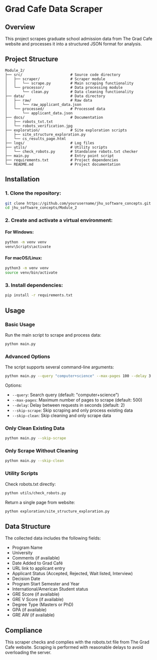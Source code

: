 # Grad Cafe Data Scraper

## Overview
This project scrapes graduate school admission data from The Grad Cafe website and processes it into a structured JSON format for analysis.

## Project Structure
```
Module_2/
├── src/                      # Source code directory
│   ├── scraper/              # Scraper module
│   │   └── scrape.py         # Main scraping functionality
│   └── processor/            # Data processing module
│       └── clean.py          # Data cleaning functionality
├── data/                     # Data directory
│   ├── raw/                  # Raw data
│   │   └── raw_applicant_data.json
│   └── processed/            # Processed data
│       └── applicant_data.json
├── docs/                     # Documentation
│   ├── robots_txt.txt
│   └── robots_verification.jpg
├── exploration/              # Site exploration scripts
│   ├── site_structure_exploration.py
│   └── cs_results_page.html
├── logs/                     # Log files
├── utils/                    # Utility scripts
│   └── check_robots.py       # Standalone robots.txt checker
├── main.py                   # Entry point script
├── requirements.txt          # Project dependencies
└── README.md                 # Project documentation
```

## Installation

### 1. Clone the repository:
```bash
git clone https://github.com/yourusername/jhu_software_concepts.git
cd jhu_software_concepts/Module_2
```

### 2. Create and activate a virtual environment:

#### For Windows:
```bash
python -m venv venv
venv\Scripts\activate
```

#### For macOS/Linux:
```bash
python3 -m venv venv
source venv/bin/activate
```

### 3. Install dependencies:
```bash
pip install -r requirements.txt
```

## Usage

### Basic Usage
Run the main script to scrape and process data:
```bash
python main.py
```

### Advanced Options
The script supports several command-line arguments:
```bash
python main.py --query "computer+science" --max-pages 100 --delay 3
```

Options:
- `--query`: Search query (default: "computer+science")
- `--max-pages`: Maximum number of pages to scrape (default: 500)
- `--delay`: Delay between requests in seconds (default: 2)
- `--skip-scrape`: Skip scraping and only process existing data
- `--skip-clean`: Skip cleaning and only scrape data

### Only Clean Existing Data
```bash
python main.py --skip-scrape
```

### Only Scrape Without Cleaning
```bash
python main.py --skip-clean
```

### Utility Scripts
Check robots.txt directly:
```bash
python utils/check_robots.py
```

Return a single page from website:
```bash
python exploration/site_structure_exploration.py
```

## Data Structure
The collected data includes the following fields:
- Program Name
- University
- Comments (if available)
- Date Added to Grad Café
- URL link to applicant entry
- Applicant Status (Accepted, Rejected, Wait listed, Interview)
- Decision Date
- Program Start Semester and Year
- International/American Student status
- GRE Score (if available)
- GRE V Score (if available)
- Degree Type (Masters or PhD)
- GPA (if available)
- GRE AW (if available)

## Compliance
This scraper checks and complies with the robots.txt file from The Grad Cafe website. Scraping is performed with reasonable delays to avoid overloading the server.